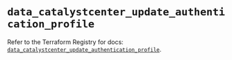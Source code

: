 # `data_catalystcenter_update_authentication_profile`

Refer to the Terraform Registry for docs: [`data_catalystcenter_update_authentication_profile`](https://registry.terraform.io/providers/ciscodevnet/catalystcenter/0.4.0/docs/data-sources/update_authentication_profile).
